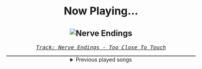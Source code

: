 <div align="center"> 
<h1>Now Playing...</h1>

![Nerve Endings](https://i.scdn.co/image/ab67616d00001e022bc4bb22068d851d3d10f932)
--
_<samp><a href="https://open.spotify.com/track/6xNVOU9yMaOxcz9jFZP1Fq">Track: Nerve Endings - Too Close To Touch</a></samp>_

<div style="border: 1px #4B5054 solid"></div>
<details>
  <summary>
    Previous played songs
  </summary>
  <table>
    <thead>
      <tr>
        <th>
          Artist
        </th>
        <th>
          Song
        </th>
        <th>
          Link
        </th>
      </tr>
    </thead>
    <tbody>
      <tr><td>Too Close To Touch</td><td>Nerve Endings</td><td><a href="https://open.spotify.com/track/6xNVOU9yMaOxcz9jFZP1Fq">https://open.spotify.com/track/6xNVOU9yMaOxcz9jFZP1Fq</a></td></tr><tr><td>Too Close To Touch</td><td>Sympathy</td><td><a href="https://open.spotify.com/track/1s4Nc5XFspnFHEHLv92gak">https://open.spotify.com/track/1s4Nc5XFspnFHEHLv92gak</a></td></tr><tr><td>Bad Omens</td><td>Limits</td><td><a href="https://open.spotify.com/track/1u3OxJiXoYFdA0Fmd9yURC">https://open.spotify.com/track/1u3OxJiXoYFdA0Fmd9yURC</a></td></tr><tr><td>Bad Omens</td><td>Like A Villain</td><td><a href="https://open.spotify.com/track/0xoyUiHhxVH4gwb0CRgNmg">https://open.spotify.com/track/0xoyUiHhxVH4gwb0CRgNmg</a></td></tr><tr><td>Bad Omens</td><td>Just Pretend</td><td><a href="https://open.spotify.com/track/1H4Y9uW4N0LsxJUz0VnaPJ">https://open.spotify.com/track/1H4Y9uW4N0LsxJUz0VnaPJ</a></td></tr><tr><td>Bad Omens</td><td>THE DEATH OF PEACE OF MIND</td><td><a href="https://open.spotify.com/track/6tRneEcItwpSxBtqgem5Dr">https://open.spotify.com/track/6tRneEcItwpSxBtqgem5Dr</a></td></tr><tr><td>Rocco Minichiello</td><td>Fade To Black B13a (from Bleach) - Metal Version</td><td><a href="https://open.spotify.com/track/4KTxPcmVKPH6F9H2IoyMOF">https://open.spotify.com/track/4KTxPcmVKPH6F9H2IoyMOF</a></td></tr><tr><td>Rocco Minichiello</td><td>Invasion (from "Bleach") - Metal Version</td><td><a href="https://open.spotify.com/track/6MbS9XB99RDCTqjLxa3Wzy">https://open.spotify.com/track/6MbS9XB99RDCTqjLxa3Wzy</a></td></tr><tr><td>Rocco Minichiello</td><td>Clavar La Espada (from "Bleach") - Metal Version</td><td><a href="https://open.spotify.com/track/33SLqtslna32dFW5wm8KWg">https://open.spotify.com/track/33SLqtslna32dFW5wm8KWg</a></td></tr><tr><td>Rocco Minichiello</td><td>Stand Up Be Strong (from "Bleach") - Metal Version</td><td><a href="https://open.spotify.com/track/3SJvpSo9KoDFzKX3jPzP3E">https://open.spotify.com/track/3SJvpSo9KoDFzKX3jPzP3E</a></td></tr><tr><td>Rocco Minichiello</td><td>Treachery (from "Bleach") - Metal Version</td><td><a href="https://open.spotify.com/track/6DedcdH8ri4pgtllVhPbLx">https://open.spotify.com/track/6DedcdH8ri4pgtllVhPbLx</a></td></tr><tr><td>Motionless In White</td><td>Somebody Told Me</td><td><a href="https://open.spotify.com/track/1KF6uW84ksAUlTMy08gP1R">https://open.spotify.com/track/1KF6uW84ksAUlTMy08gP1R</a></td></tr><tr><td>Five Finger Death Punch</td><td>Judgement Day</td><td><a href="https://open.spotify.com/track/28pN19lOLb7o6CZlCAcflX">https://open.spotify.com/track/28pN19lOLb7o6CZlCAcflX</a></td></tr><tr><td>izzy reign</td><td>Broken by Design</td><td><a href="https://open.spotify.com/track/7l9mOTV3tgVBfb8k3ecqy3">https://open.spotify.com/track/7l9mOTV3tgVBfb8k3ecqy3</a></td></tr><tr><td>ifa</td><td>Faith</td><td><a href="https://open.spotify.com/track/2pY7asKFGoWxwvHKfq5V5u">https://open.spotify.com/track/2pY7asKFGoWxwvHKfq5V5u</a></td></tr><tr><td>Butcher Babies</td><td>Bottom of a Bottle</td><td><a href="https://open.spotify.com/track/5z7dtFHg2AxZmaowYc03FV">https://open.spotify.com/track/5z7dtFHg2AxZmaowYc03FV</a></td></tr><tr><td>Conquer Divide</td><td>Paralyzed</td><td><a href="https://open.spotify.com/track/6BKrbQJtXw0E0lanAI9YUF">https://open.spotify.com/track/6BKrbQJtXw0E0lanAI9YUF</a></td></tr><tr><td>Lacuna Coil</td><td>Trip the Darkness</td><td><a href="https://open.spotify.com/track/071qZ9lL7h6ULW1WNgQjE3">https://open.spotify.com/track/071qZ9lL7h6ULW1WNgQjE3</a></td></tr><tr><td>Five Finger Death Punch</td><td>Full Circle</td><td><a href="https://open.spotify.com/track/76CWLFHm3OFuE2P1dDMhi3">https://open.spotify.com/track/76CWLFHm3OFuE2P1dDMhi3</a></td></tr><tr><td>Evanescence</td><td>Everybody's Fool</td><td><a href="https://open.spotify.com/track/0tWEB6BxbI48XN79QE1JbT">https://open.spotify.com/track/0tWEB6BxbI48XN79QE1JbT</a></td></tr>
    </tbody>
  </table>
</details>

</div>
